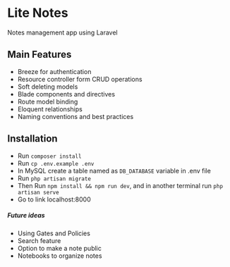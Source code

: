 # Lite Notes

Notes management app using Laravel

## Main Features

-   Breeze for authentication
-   Resource controller form CRUD operations
-   Soft deleting models
-   Blade components and directives
-   Route model binding
-   Eloquent relationships
-   Naming conventions and best practices

## Installation

-   Run `composer install`
-   Run `cp .env.example .env`
-   In MySQL create a table named as `DB_DATABASE` variable in .env file
-   Run `php artisan migrate`
-   Then Run `npm install && npm run dev`, and in another terminal run `php artisan serve`
-   Go to link localhost:8000

##### Future ideas

-   Using Gates and Policies
-   Search feature
-   Option to make a note public
-   Notebooks to organize notes
